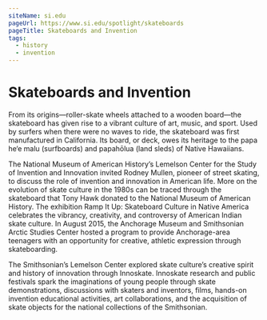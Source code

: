 ```yaml
---
siteName: si.edu
pageUrl: https://www.si.edu/spotlight/skateboards
pageTitle: Skateboards and Invention
tags:
  - history
  - invention
---
```


# Skateboards and Invention

From its origins—roller-skate wheels attached to a wooden board—the skateboard has given rise to a vibrant culture of art, music, and sport. Used by surfers when there were no waves to ride, the skateboard was first manufactured in California. Its board, or deck, owes its heritage to the papa he‘e malu (surfboards) and papahōlua (land sleds) of Native Hawaiians.

The National Museum of American History’s Lemelson Center for the Study of Invention and Innovation invited Rodney Mullen, pioneer of street skating, to discuss the role of invention and innovation in American life. More on the evolution of skate culture in the 1980s can be traced through the skateboard that Tony Hawk donated to the National Museum of American History. The exhibition Ramp It Up: Skateboard Culture in Native America celebrates the vibrancy, creativity, and controversy of American Indian skate culture. In August 2015, the Anchorage Museum and Smithsonian Arctic Studies Center hosted a program to provide Anchorage-area teenagers with an opportunity for creative, athletic expression through skateboarding.

The Smithsonian’s Lemelson Center explored skate culture’s creative spirit and history of innovation through Innoskate. Innoskate research and public festivals spark the imaginations of young people through skate demonstrations, discussions with skaters and inventors, films, hands-on invention educational activities, art collaborations, and the acquisition of skate objects for the national collections of the Smithsonian.